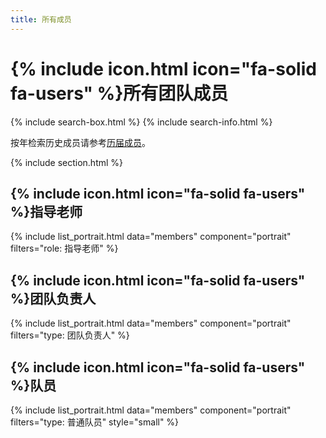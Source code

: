 ```yaml
---
title: 所有成员
---
```


# {% include icon.html icon="fa-solid fa-users" %}所有团队成员

{% include search-box.html %}
{% include search-info.html %}

按年检索历史成员请参考[历届成员](/team/history)。

{% include section.html %}

## {% include icon.html icon="fa-solid fa-users" %}指导老师

{% include list_portrait.html data="members" component="portrait" filters="role: 指导老师" %}

## {% include icon.html icon="fa-solid fa-users" %}团队负责人
{% include list_portrait.html data="members" component="portrait" filters="type: 团队负责人" %}

## {% include icon.html icon="fa-solid fa-users" %}队员
  
{% include list_portrait.html data="members" component="portrait" filters="type: 普通队员" style="small" %}
